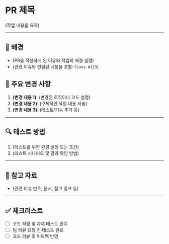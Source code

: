# PR 제목
(작업 내용을 요약)

---

## 📌 배경
- (PR을 작성하게 된 이유와 작업의 배경 설명)
- (관련 이슈와 연결된 내용을 포함: `Fixes #123`)

## 🎯 주요 변경 사항
1. **(변경 내용 1)**: (변경된 로직이나 코드 설명)
2. **(변경 내용 2)**: (구체적인 작업 내용 서술)
3. **(변경 내용 3)**: (테스트/기능 추가 등)

---

## 🔍 테스트 방법
1. (테스트를 위한 환경 설정 또는 조건)
2. (테스트 시나리오 및 결과 확인 방법)

---

## 🔗 참고 자료
- (관련 이슈 번호, 문서, 참고 링크 등)

---

## ✅ 체크리스트
- [ ] 코드 작성 및 자체 테스트 완료
- [ ] 팀 리뷰 요청 전 테스트 완료
- [ ] 코드 리뷰 후 피드백 반영